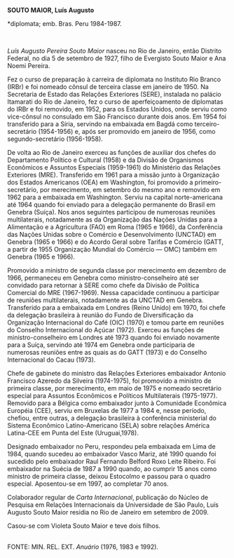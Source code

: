 **SOUTO MAIOR, Luís Augusto**

\*diplomata; emb. Bras. Peru 1984-1987.

 

*Luís Augusto Pereira Souto Maior* nasceu no Rio de Janeiro, então
Distrito Federal, no dia 5 de setembro de 1927, filho de Evergisto Souto
Maior e Ana Noemi Pereira.

Fez o curso de preparação à carreira de diplomata no Instituto Rio
Branco (IRBr) e foi nomeado cônsul de terceira classe em janeiro de
1950. Na Secretaria de Estado das Relações Exteriores (SERE), instalada
no palácio Itamarati do Rio de Janeiro, fez o curso de aperfeiçoamento
de diplomatas do IRBr e foi removido, em 1952, para os Estados Unidos,
onde serviu como vice-cônsul no consulado em São Francisco durante dois
anos. Em 1954 foi transferido para a Síria, servindo na embaixada em
Bagdá como terceiro-secretário (1954-1956) e, após ser promovido em
janeiro de 1956, como segundo-secretário (1956-1958).

De volta ao Rio de Janeiro exerceu as funções de auxiliar dos chefes do
Departamento Político e Cultural (1958) e da Divisão de Organismos
Econômicos e Assuntos Especiais (1959-1961) do Ministério das Relações
Exteriores (MRE). Transferido em 1961 para a missão junto à Organização
dos Estados Americanos (OEA) em Washington, foi promovido a
primeiro-secretário, por merecimento, em setembro do mesmo ano e
removido em 1962 para a embaixada em Washington. Serviu na capital
norte-americana até 1964 quando foi enviado para a delegação permanente
do Brasil em Genebra (Suíça). Nos anos seguintes participou de numerosas
reuniões multilaterais, notadamente as da Organização das Nações Unidas
para a Alimentação e a Agricultura (FAO) em Roma (1965 e 1966), da
Conferência das Nações Unidas sobre o Comércio e Desenvolvimento
(UNCTAD) em Genebra (1965 e 1966) e do Acordo Geral sobre Tarifas e
Comércio (GATT, a partir de 1955 Organização Mundial do Comércio — OMC)
também em Genebra (1965 e 1966).

Promovido a ministro de segunda classe por merecimento em dezembro de
1966, permaneceu em Genebra como ministro-conselheiro até ser convidado
para retornar à SERE como chefe da Divisão de Política Comercial do MRE
(1967-1969). Nessa capacidade continuou a participar de reuniões
multilaterais, notadamente as da UNCTAD em Genebra. Transferido para a
embaixada em Londres (Reino Unido) em 1970, foi chefe da delegação
brasileira à reunião do Fundo de Diversificação da Organização
Internacional do Café (OIC) (1970) e tomou parte em reuniões do Conselho
Internacional do Açúcar (1972). Exerceu as funções de
ministro-conselheiro em Londres até 1973 quando foi enviado novamente
para a Suíça, servindo até 1974 em Genebra onde participaria de
numerosas reuniões entre as quais as do GATT (1973) e do Conselho
Internacional do Cacau (1973).

Chefe de gabinete do ministro das Relações Exteriores embaixador Antonio
Francisco Azeredo da Silveira (1974-1975), foi promovido a ministro de
primeira classe, por merecimento, em maio de 1975 e nomeado secretário
especial para Assuntos Econômicos e Políticos Multilaterais (1975-1977).
Removido para a Bélgica como embaixador junto à Comunidade Econômica
Européia (CEE), serviu em Bruxelas de 1977 a 1984 e, nesse período,
chefiou, entre outras, a delegação brasileira à conferência ministerial
do Sistema Econômico Latino-Americano (SELA) sobre relações América
Latina-CEE em Punta del Este (Uruguai,1978).

Designado embaixador no Peru, respondeu pela embaixada em Lima de 1984,
quando sucedeu ao embaixador Vasco Mariz, até 1990 quando foi sucedido
pelo embaixador Raul Fernando Belford Roxo Leite Ribeiro. Foi embaixador
na Suécia de 1987 a 1990 quando, ao cumprir 15 anos como ministro de
primeira classe, deixou Estocolmo e passou para o quadro especial.
Aposentou-se em 1997, ao completar 70 anos.

Colaborador regular de *Carta Internacional*, publicação do Núcleo de
Pesquisa em Relações Internacionais da Universidade de São Paulo, Luís
Augusto Souto Maior residia no Rio de Janeiro em setembro de 2009.

Casou-se com Violeta Souto Maior e teve dois filhos.          

 \
 FONTE: MIN. REL. EXT. *Anuário* (1976, 1983 e 1992).

 
